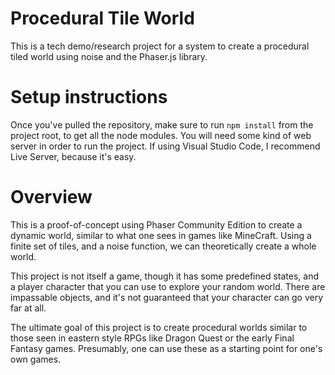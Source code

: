 # Procedural Tile World
This is a tech demo/research project for a system to create a procedural tiled world using noise and the Phaser.js library.

# Setup instructions
Once you've pulled the repository, make sure to run `npm install` from the project root, to get all the node modules.
You will need some kind of web server in order to run the project.  If using Visual Studio Code, I recommend Live Server, because it's easy.

# Overview
This is a proof-of-concept using Phaser Community Edition to create a dynamic world, similar to what one sees in games like MineCraft.  Using a finite set of tiles, and a noise function, we can theoretically create a whole world.

This project is not itself a game, though it has some predefined states, and a player character that you can use to explore your random world.  There are impassable objects, and it's not guaranteed that your character can go very far at all.

The ultimate goal of this project is to create procedural worlds similar to those seen in eastern style RPGs like Dragon Quest or the early Final Fantasy games.  Presumably, one can use these as a starting point for one's own games.
